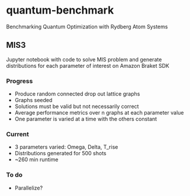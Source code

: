 # quantum-benchmark
Benchmarking Quantum Optimization with Rydberg Atom Systems

## MIS3
Jupyter notebook with code to solve MIS problem and generate distributions for each parameter of interest on Amazon Braket SDK

### Progress
- Produce random connected drop out lattice graphs
- Graphs seeded
- Solutions must be valid but not necessarily correct
- Average performance metrics over n graphs at each parameter value
- One parameter is varied at a time with the others constant

### Current
- 3 parameters varied: Omega, Delta, T_rise
- Distributions generated for 500 shots
- ~260 min runtime

### To do
- Parallelize?
